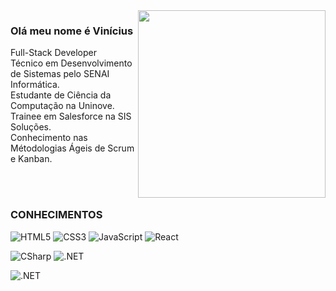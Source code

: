 <img src="https://media1.tenor.com/m/NVwxxoyoyGgAAAAd/racoon-pedro.gif" width="300px" align="right"> 

### Olá meu nome é Vinícius
Full-Stack Developer <br>Técnico em Desenvolvimento de Sistemas pelo SENAI Informática.<br>
Estudante de Ciência da Computação na Uninove.<br>Trainee em Salesforce na SIS Soluções.<br>Conhecimento nas Métodologias Ágeis de Scrum e Kanban.


<br><br>

### CONHECIMENTOS

![HTML5](https://img.shields.io/badge/HTML-F06529?style=for-the-badge&logo=HTML5&logoColor=white)
![CSS3](https://img.shields.io/badge/CSS-2D9CDB?style=for-the-badge&logo=CSS3&logoColor=white)
![JavaScript](https://img.shields.io/badge/JavaScript-F7DF1E?style=for-the-badge&logo=javascript&logoColor=black)
![React](https://img.shields.io/badge/React-32363E?style=for-the-badge&logo=react&logoColor=61DAFB)


![CSharp](https://img.shields.io/badge/CSharp-9B4F97?style=for-the-badge&logo=CSharp&logoColor=67217A)
![.NET](https://img.shields.io/badge/.NET-512BD4?style=for-the-badge&logo=.NET&logoColor=white)


![.NET](https://img.shields.io/badge/SQL Server-f1f1f1?style=for-the-badge&logo=microsoftsqlserver&logoColor=CC2927) <br>


                                                                                                                    

<!--
**ViniciusLordelo/ViniciusLordelo** is a ✨ _special_ ✨ repository because its `README.md` (this file) appears on your GitHub profile.

Here are some ideas to get you started:

- 🔭 I’m currently working on ...
- 🌱 I’m currently learning ...
- 👯 I’m looking to collaborate on ...
- 🤔 I’m looking for help with ...
- 💬 Ask me about ...
- 📫 How to reach me: ...
- 😄 Pronouns: ...
- ⚡ Fun fact: ...
-->
